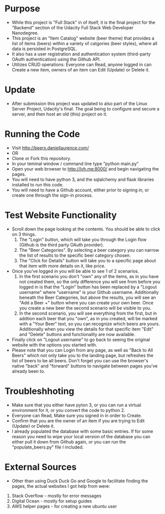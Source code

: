 # Purpose
* While this project is "Full Stack" in of itself, it is the final project for the "Backend" section of the Udacity Full Stack Web Developer Nanodegree.
* This project is an "Item Catalog" website (beer theme) that provides a list of items (beers) within a variety of catgories (beer styles), where all data is persisted in PostgreSQL.
* It also has a user registration and authentication system (third-party OAuth authentication) using the Github API.
* Utilizes CRUD operations: Everyone can Read, anyone logged in can Create a new item, owners of an item can Edit (Update) or Delete it.

# Update
* After submission this project was updated to also part of the Linux Server Project, Udacity's final. The goal being to configure and secure a server, and then host an old (this) project on it.

# Running the Code
* Visit http://beers.daniellaurence.com/
* OR
* Clone or Fork this repository.
* In your teminal window / command line type "python main.py"
* Open your web browser to http://lvh.me:8000/ and begin navigating the pages.
* You will need to have python 3, and the sqlalchemy and flask libraries installed to run this code.
* You will need to have a Github account, either prior to signing in, or create one through the sign-in process.

# Test Website Functionality
* Scroll down the page looking at the contents. You should be able to click on 3 things.
    1. The "Login" button, which will take you through the Login flow (Github is the third party OAuth provider).
    2. The "Beer Categories". By selecting a beer category you can narrow the list of results to the specific beer category chosen.
    3. The "Click for Details" button will take you to a specific page about that item with more details on it, like price.
* Once you've logged in you will be able to see 1 of 2 scenarios.
    1. In the first scenario you don't "own" any of the items, as in you have not created them, so the only difference you will see from before you logged in is that the "Login" button has been replaced by a "Logout username" where "username" is your Github username. Additionally beneath the Beer Categories, but above the results, you will see an "Add a Beer +" button where you can create your own beer. Once you create a new beer the second scenario will be visible to you.
    2. In the second scenario, you will see everything from the first, but in addtion each beer that you "own", as in you created, will be marked with a "Your Beer" text, so you can recognize which beers are yours. Additionally when you view the details for that specific item "Edit" and "Delete" buttons and functionality are now available.
* Finally click on "Logout username" to go back to seeing the original website with the options you started with.
* Please note that you can Login from any page, as well as "Back to All Beers" which not only take you to the landing page, but refreshes the list of beers to be all beers. Don't forget you can use the browser's native "back" and "forward" buttons to navigate between pages you've already been to.

# Troubleshhoting
* Make sure that you either have pyton 3, or you can run a virtual environment for it, or you convert the code to python 2.
* Everyone can Read, Make sure you signed in in order to Create.
* Confirm that you are the owner of an item if you are trying to Edit (Update) or Delete it.
* I already populated the database with some basic entries. If for some reason you need to wipe your local version of the database you can either pull it down from Github again, or you can run the "populate_beers.py" file I included.

# External Sources
* Other than using Duck Duck Go and Google to facilitate finding the pages, the actual websites I got help from were:
1. Stack Overflow - mostly for error messages
2. Digital Ocean - mostly for setup guides
3. AWS helper pages - for creating a new ubuntu user

